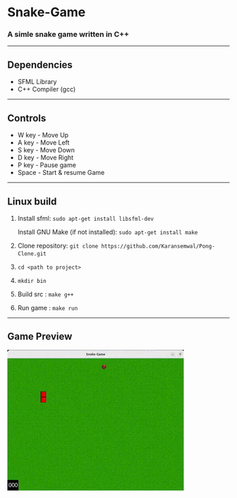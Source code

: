 # Snake-Game

### A simle snake game written in C++

---

## Dependencies
- SFML Library
- C++ Compiler (gcc)

---

## Controls
- W key - Move Up
- A key - Move Left
- S key - Move Down
- D key - Move Right
- P key - Pause game
- Space - Start & resume Game

---

## Linux build

1. Install sfml: `sudo apt-get install libsfml-dev`

   Install GNU Make (if not installed): `sudo apt-get install make`

2. Clone repository: `git clone https://github.com/Karansemwal/Pong-Clone.git`

3. `cd <path to project>`

4. `mkdir bin`

5. Build src : `make g++`
6. Run game : `make run`


---

## Game Preview

![](https://github.com/Karansemwal/Snake-Game/blob/main/img/Snake-game-clip.gif)
